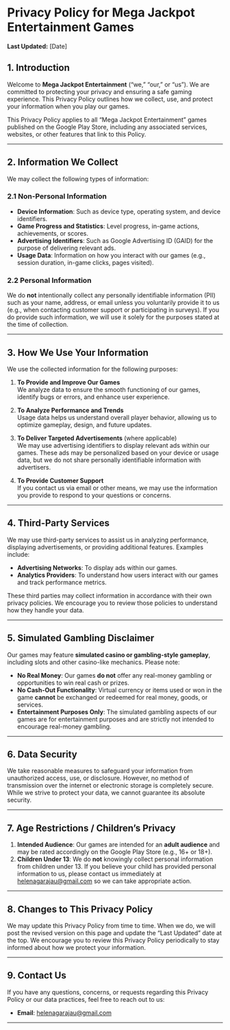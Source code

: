 # Privacy Policy for Mega Jackpot Entertainment Games

**Last Updated:** [Date]

## 1. Introduction

Welcome to **Mega Jackpot Entertainment** (“we,” “our,” or “us”). We are committed to protecting your privacy and ensuring a safe gaming experience. This Privacy Policy outlines how we collect, use, and protect your information when you play our games.

This Privacy Policy applies to all “Mega Jackpot Entertainment” games published on the Google Play Store, including any associated services, websites, or other features that link to this Policy.

---

## 2. Information We Collect

We may collect the following types of information:

### 2.1 Non-Personal Information

- **Device Information**: Such as device type, operating system, and device identifiers.  
- **Game Progress and Statistics**: Level progress, in-game actions, achievements, or scores.  
- **Advertising Identifiers**: Such as Google Advertising ID (GAID) for the purpose of delivering relevant ads.  
- **Usage Data**: Information on how you interact with our games (e.g., session duration, in-game clicks, pages visited).

### 2.2 Personal Information

We do **not** intentionally collect any personally identifiable information (PII) such as your name, address, or email unless you voluntarily provide it to us (e.g., when contacting customer support or participating in surveys). If you do provide such information, we will use it solely for the purposes stated at the time of collection.

---

## 3. How We Use Your Information

We use the collected information for the following purposes:

1. **To Provide and Improve Our Games**  
   We analyze data to ensure the smooth functioning of our games, identify bugs or errors, and enhance user experience.

2. **To Analyze Performance and Trends**  
   Usage data helps us understand overall player behavior, allowing us to optimize gameplay, design, and future updates.

3. **To Deliver Targeted Advertisements** (where applicable)  
   We may use advertising identifiers to display relevant ads within our games. These ads may be personalized based on your device or usage data, but we do not share personally identifiable information with advertisers.

4. **To Provide Customer Support**  
   If you contact us via email or other means, we may use the information you provide to respond to your questions or concerns.

---

## 4. Third-Party Services

We may use third-party services to assist us in analyzing performance, displaying advertisements, or providing additional features. Examples include:

- **Advertising Networks**: To display ads within our games.  
- **Analytics Providers**: To understand how users interact with our games and track performance metrics.

These third parties may collect information in accordance with their own privacy policies. We encourage you to review those policies to understand how they handle your data.

---

## 5. Simulated Gambling Disclaimer

Our games may feature **simulated casino or gambling-style gameplay**, including slots and other casino-like mechanics. Please note:

- **No Real Money**: Our games **do not** offer any real-money gambling or opportunities to win real cash or prizes.  
- **No Cash-Out Functionality**: Virtual currency or items used or won in the game **cannot** be exchanged or redeemed for real money, goods, or services.  
- **Entertainment Purposes Only**: The simulated gambling aspects of our games are for entertainment purposes and are strictly not intended to encourage real-money gambling.

---

## 6. Data Security

We take reasonable measures to safeguard your information from unauthorized access, use, or disclosure. However, no method of transmission over the internet or electronic storage is completely secure. While we strive to protect your data, we cannot guarantee its absolute security.

---

## 7. Age Restrictions / Children’s Privacy

1. **Intended Audience**: Our games are intended for an **adult audience** and may be rated accordingly on the Google Play Store (e.g., 16+ or 18+).  
2. **Children Under 13**: We do **not** knowingly collect personal information from children under 13. If you believe your child has provided personal information to us, please contact us immediately at [helenagarajau@gmail.com](mailto:helenagarajau@gmail.com) so we can take appropriate action.

---

## 8. Changes to This Privacy Policy

We may update this Privacy Policy from time to time. When we do, we will post the revised version on this page and update the “Last Updated” date at the top. We encourage you to review this Privacy Policy periodically to stay informed about how we protect your information.

---

## 9. Contact Us

If you have any questions, concerns, or requests regarding this Privacy Policy or our data practices, feel free to reach out to us:

- **Email**: [helenagarajau@gmail.com](mailto:helenagarajau@gmail.com)

---
